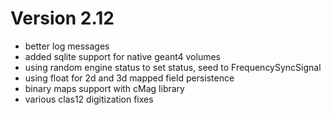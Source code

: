 # Version 2.12



- better log messages
- added sqlite support for native geant4 volumes
- using random engine status to set status, seed to FrequencySyncSignal 
- using float for 2d and 3d mapped field persistence
- binary maps support with cMag library
- various clas12 digitization fixes
